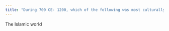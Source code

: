 ```yaml
---
title: "During 700 CE- 1200, which of the following was most culturally advanced?"
---
```

The Islamic world

